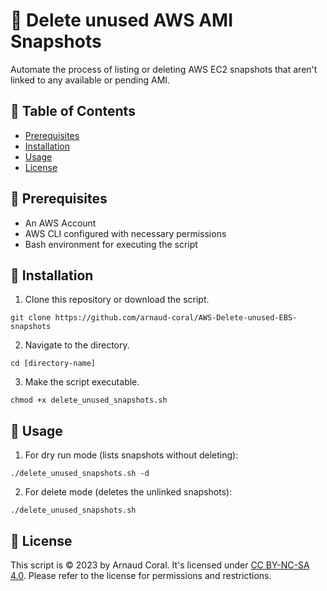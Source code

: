 # 🚀 Delete unused AWS AMI Snapshots
Automate the process of listing or deleting AWS EC2 snapshots that aren't linked to any available or pending AMI.

## 📝 Table of Contents
- [Prerequisites](#prerequisites)
- [Installation](#installation)
- [Usage](#usage)
- [License](#license)

## 🧰 Prerequisites
- An AWS Account
- AWS CLI configured with necessary permissions
- Bash environment for executing the script

## 💾 Installation
1. Clone this repository or download the script.
```
git clone https://github.com/arnaud-coral/AWS-Delete-unused-EBS-snapshots
```
2. Navigate to the directory.
```
cd [directory-name]
```
3. Make the script executable.
```
chmod +x delete_unused_snapshots.sh
```

## 🚴 Usage
1. For dry run mode (lists snapshots without deleting):
```
./delete_unused_snapshots.sh -d
```
2. For delete mode (deletes the unlinked snapshots):
```
./delete_unused_snapshots.sh
```

## 📜 License

This script is © 2023 by Arnaud Coral. It's licensed under [CC BY-NC-SA 4.0](https://creativecommons.org/licenses/by-nc-sa/4.0/). Please refer to the license for permissions and restrictions.
